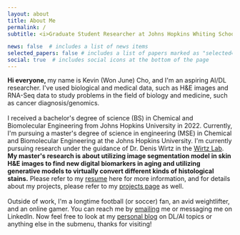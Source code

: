 ```yaml
---
layout: about
title: About Me
permalink: /
subtitle: <i>Graduate Student Researcher at Johns Hopkins Whiting School of Engineering. An aspiring DL scientist in the field of biology and medicine.</i>

news: false  # includes a list of news items
selected_papers: false # includes a list of papers marked as "selected={true}"
social: true  # includes social icons at the bottom of the page
---
```

<b> Hi everyone, </b> my name is Kevin (Won June) Cho, and I'm an aspiring AI/DL researcher. I've used biological and medical data, 
such as H&E images and RNA-Seq data to study problems in the field of biology and medicine, such as cancer diagnosis/genomics.
<br>
<br>
I received a bachelor's degree of science (BS) in Chemical and Biomolecular Engineering from Johns Hopkins University in 2022. Currently, I'm pursuing a master's degree of science in engineering (MSE) in Chemical and Biomolecular Engineering at the Johns Hopkins University. I'm currently pursuing research under
the guidance of Dr. Denis Wirtz in the [Wirtz Lab](https://wirtzlab.johnshopkins.edu/). **My master's research is about utilizing image segmentation model in skin H&E images to find new digital biomarkers in aging and utilizing generative models to virtually convert different kinds of histological stains.** Please refer to my [resume](/cv/) here for more
information, and for details about my projects, please refer to my [projects page](/projects/) as well.
<br>
<br>
Outside of work, I'm a longtime football (or soccer) fan, an avid weightlifter, and an online gamer.
You can reach me by <a href="mailto:wonjunecho8@gmail.com">emailing</a> me or messaging me on LinkedIn. Now feel free to look at my [personal blog](/blog/) on DL/AI topics or anything else in the submenu, thanks for visiting!

<!-- Write your biography here. Tell the world about yourself. Link to your favorite [subreddit](http://reddit.com). You can put a picture in, too. The code is already in, just name your picture `prof_pic.jpg` and put it in the `img/` folder.
-->
<!-- Put your address / P.O. box / other info right below your picture. You can also disable any these elements by editing `profile` property of the YAML header of your `_pages/about.md`. Edit `_bibliography/papers.bib` and Jekyll will render your [publications page](/al-folio/publications/) automatically.

Link to your social media connections, too. This theme is set up to use [Font Awesome icons](http://fortawesome.github.io/Font-Awesome/) and [Academicons](https://jpswalsh.github.io/academicons/), like the ones below. Add your Facebook, Twitter, LinkedIn, Google Scholar, or just disable all of them.
-->